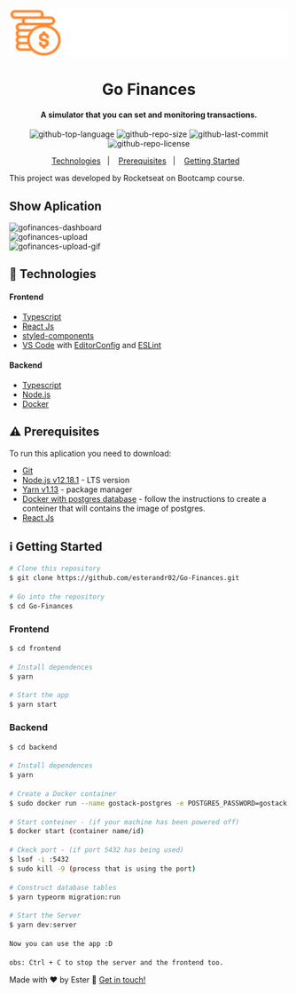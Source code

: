 <p align="right">
  <img alt="logo" src="frontend/src/assets/logo.svg" width="550"/>
</p>

<h1 align="center">
      Go Finances
</h1>

<h4 align="center">
  A simulator that you can set and monitoring transactions.
</h4>

<p align="center">
  <img alt="github-top-language" src="https://img.shields.io/github/languages/top/esterandr02/Go-Finances">  
  <img alt="github-repo-size" src="https://img.shields.io/github/repo-size/esterandr02/Go-Finances?color=red">
  <img alt="github-last-commit" src="https://img.shields.io/github/last-commit/esterandr02/Go-Finances?color=green">
  <img alt="github-repo-license" src="https://img.shields.io/static/v1?label=license&message=MIT&color=blueviolet">
</p>

<p align="center">
  <a href="#rocket-technologies">Technologies</a>&nbsp;&nbsp;&nbsp;|&nbsp;&nbsp;&nbsp;
  <a href="#warning-prerequisites">Prerequisites</a>&nbsp;&nbsp;&nbsp;|&nbsp;&nbsp;&nbsp;
  <a href="#information_source-getting-started">Getting Started</a>&nbsp;&nbsp;&nbsp;
</p>

This project was developed by Rocketseat on Bootcamp course.

## Show Aplication
<img alt="gofinances-dashboard" src="https://user-images.githubusercontent.com/48167967/85358383-f3453480-b4e9-11ea-9e8d-513a7a6b9fde.png"/>
<br/>
<img alt="gofinances-upload" src="https://user-images.githubusercontent.com/48167967/85358386-f6402500-b4e9-11ea-9616-ba3eb56deeb2.png"/>
<br/>
<img alt="gofinances-upload-gif" src="https://user-images.githubusercontent.com/48167967/85365118-11fff700-b4fb-11ea-8670-47dcf7834fb3.gif"/>

## :rocket: Technologies

#### Frontend
-  [Typescript](https://www.typescriptlang.org/)
-  [React Js](https://reactjs.org/)
-  [styled-components](https://www.styled-components.com/)
-  [VS Code](https://code.visualstudio.com/) with [EditorConfig](https://editorconfig.org/) and [ESLint](https://eslint.org/docs/user-guide/getting-started)

#### Backend
-  [Typescript](https://www.typescriptlang.org/)
-  [Node.js](https://nodejs.org/en/)
-  [Docker](https://www.docker.com/)

## :warning: Prerequisites

To run this aplication you need to download:
- [Git](https://git-scm.com)
- [Node.js v12.18.1](https://nodejs.org/dist/v12.18.1/node-v12.18.1-linux-x64.tar.xz) - LTS version
- [Yarn v1.13](https://yarnpkg.com/getting-started) - package manager
- [Docker with postgres database](https://hub.docker.com/_/postgres) - follow the instructions to create a conteiner that will      contains the image of postgres.
- [React Js](https://reactjs.org/)

  
## :information_source: Getting Started

```bash
# Clone this repository
$ git clone https://github.com/esterandr02/Go-Finances.git

# Go into the repository
$ cd Go-Finances
```
### Frontend
```bash
$ cd frontend

# Install dependences
$ yarn

# Start the app
$ yarn start
```

### Backend

```bash
$ cd backend

# Install dependences
$ yarn

# Create a Docker container
$ sudo docker run --name gostack-postgres -e POSTGRES_PASSWORD=gostack -p 5432:5432 -d postgres

# Start conteiner - (if your machine has been powered off)
$ docker start (container name/id)

# Ckeck port - (if port 5432 has being used)
$ lsof -i :5432
$ sudo kill -9 (process that is using the port)

# Construct database tables
$ yarn typeorm migration:run

# Start the Server
$ yarn dev:server

Now you can use the app :D

obs: Ctrl + C to stop the server and the frontend too.
```

Made with ♥ by Ester :wave: [Get in touch!](https://www.linkedin.com/in/ester-albuquerque-3589911a6/)
